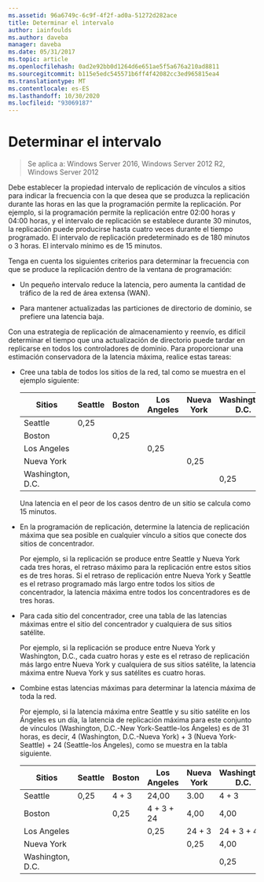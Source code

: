 ```yaml
---
ms.assetid: 96a6749c-6c9f-4f2f-ad0a-51272d282ace
title: Determinar el intervalo
author: iainfoulds
ms.author: daveba
manager: daveba
ms.date: 05/31/2017
ms.topic: article
ms.openlocfilehash: 0ad2e92bb0d1264d6e651ae5f5a676a210ad8811
ms.sourcegitcommit: b115e5edc545571b6ff4f42082cc3ed965815ea4
ms.translationtype: MT
ms.contentlocale: es-ES
ms.lasthandoff: 10/30/2020
ms.locfileid: "93069187"
---
```

# <a name="determining-the-interval"></a>Determinar el intervalo

>Se aplica a: Windows Server 2016, Windows Server 2012 R2, Windows Server 2012

Debe establecer la propiedad intervalo de replicación de vínculos a sitios para indicar la frecuencia con la que desea que se produzca la replicación durante las horas en las que la programación permite la replicación. Por ejemplo, si la programación permite la replicación entre 02:00 horas y 04:00 horas, y el intervalo de replicación se establece durante 30 minutos, la replicación puede producirse hasta cuatro veces durante el tiempo programado. El intervalo de replicación predeterminado es de 180 minutos o 3 horas. El intervalo mínimo es de 15 minutos.

Tenga en cuenta los siguientes criterios para determinar la frecuencia con que se produce la replicación dentro de la ventana de programación:

-   Un pequeño intervalo reduce la latencia, pero aumenta la cantidad de tráfico de la red de área extensa (WAN).

-   Para mantener actualizadas las particiones de directorio de dominio, se prefiere una latencia baja.

Con una estrategia de replicación de almacenamiento y reenvío, es difícil determinar el tiempo que una actualización de directorio puede tardar en replicarse en todos los controladores de dominio. Para proporcionar una estimación conservadora de la latencia máxima, realice estas tareas:

-   Cree una tabla de todos los sitios de la red, tal como se muestra en el ejemplo siguiente:

    |Sitios|Seattle|Boston|Los Angeles|Nueva York|Washington, D.C.|
    |---------|-----------|----------|---------------|------------|--------------------|
    |Seattle|0,25|||||
    |Boston||0,25||||
    |Los Angeles|||0,25|||
    |Nueva York||||0,25||
    |Washington, D.C.|||||0,25|

    Una latencia en el peor de los casos dentro de un sitio se calcula como 15 minutos.

-   En la programación de replicación, determine la latencia de replicación máxima que sea posible en cualquier vínculo a sitios que conecte dos sitios de concentrador.

    Por ejemplo, si la replicación se produce entre Seattle y Nueva York cada tres horas, el retraso máximo para la replicación entre estos sitios es de tres horas. Si el retraso de replicación entre Nueva York y Seattle es el retraso programado más largo entre todos los sitios de concentrador, la latencia máxima entre todos los concentradores es de tres horas.

-   Para cada sitio del concentrador, cree una tabla de las latencias máximas entre el sitio del concentrador y cualquiera de sus sitios satélite.

    Por ejemplo, si la replicación se produce entre Nueva York y Washington, D.C., cada cuatro horas y este es el retraso de replicación más largo entre Nueva York y cualquiera de sus sitios satélite, la latencia máxima entre Nueva York y sus satélites es cuatro horas.

-   Combine estas latencias máximas para determinar la latencia máxima de toda la red.

    Por ejemplo, si la latencia máxima entre Seattle y su sitio satélite en los Ángeles es un día, la latencia de replicación máxima para este conjunto de vínculos (Washington, D.C.-New York-Seattle-los Ángeles) es de 31 horas, es decir, 4 (Washington, D.C.-Nueva York) + 3 (Nueva York-Seattle) + 24 (Seattle-los Ángeles), como se muestra en la tabla siguiente.

    |Sitios|Seattle|Boston|Los Angeles|Nueva York|Washington, D.C.|
    |---------|-----------|----------|---------------|------------|--------------------|
    |Seattle|0,25|4 + 3|24,00|3.00|4 + 3|
    |Boston||0,25|4 + 3 + 24|4,00|4,00|
    |Los Angeles|||0,25|24 + 3|24 + 3 + 4|
    |Nueva York||||0,25|4,00|
    |Washington, D.C.|||||0,25|



